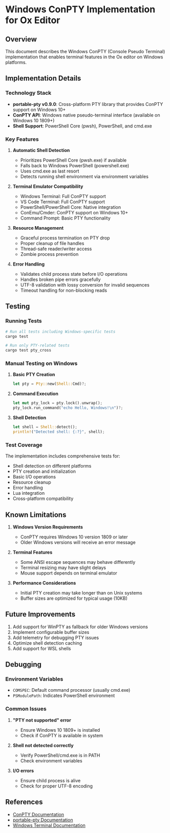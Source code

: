 # Windows ConPTY Implementation for Ox Editor

## Overview

This document describes the Windows ConPTY (Console Pseudo Terminal) implementation that enables terminal features in the Ox editor on Windows platforms.

## Implementation Details

### Technology Stack
- **portable-pty v0.9.0**: Cross-platform PTY library that provides ConPTY support on Windows 10+
- **ConPTY API**: Windows native pseudo-terminal interface (available on Windows 10 1809+)
- **Shell Support**: PowerShell Core (pwsh), PowerShell, and cmd.exe

### Key Features

1. **Automatic Shell Detection**
   - Prioritizes PowerShell Core (pwsh.exe) if available
   - Falls back to Windows PowerShell (powershell.exe)
   - Uses cmd.exe as last resort
   - Detects running shell environment via environment variables

2. **Terminal Emulator Compatibility**
   - Windows Terminal: Full ConPTY support
   - VS Code Terminal: Full ConPTY support
   - PowerShell/PowerShell Core: Native integration
   - ConEmu/Cmder: ConPTY support on Windows 10+
   - Command Prompt: Basic PTY functionality

3. **Resource Management**
   - Graceful process termination on PTY drop
   - Proper cleanup of file handles
   - Thread-safe reader/writer access
   - Zombie process prevention

4. **Error Handling**
   - Validates child process state before I/O operations
   - Handles broken pipe errors gracefully
   - UTF-8 validation with lossy conversion for invalid sequences
   - Timeout handling for non-blocking reads

## Testing

### Running Tests

```bash
# Run all tests including Windows-specific tests
cargo test

# Run only PTY-related tests
cargo test pty_cross
```

### Manual Testing on Windows

1. **Basic PTY Creation**
   ```rust
   let pty = Pty::new(Shell::Cmd)?;
   ```

2. **Command Execution**
   ```rust
   let mut pty_lock = pty.lock().unwrap();
   pty_lock.run_command("echo Hello, Windows!\n")?;
   ```

3. **Shell Detection**
   ```rust
   let shell = Shell::detect();
   println!("Detected shell: {:?}", shell);
   ```

### Test Coverage

The implementation includes comprehensive tests for:
- Shell detection on different platforms
- PTY creation and initialization
- Basic I/O operations
- Resource cleanup
- Error handling
- Lua integration
- Cross-platform compatibility

## Known Limitations

1. **Windows Version Requirements**
   - ConPTY requires Windows 10 version 1809 or later
   - Older Windows versions will receive an error message

2. **Terminal Features**
   - Some ANSI escape sequences may behave differently
   - Terminal resizing may have slight delays
   - Mouse support depends on terminal emulator

3. **Performance Considerations**
   - Initial PTY creation may take longer than on Unix systems
   - Buffer sizes are optimized for typical usage (10KB)

## Future Improvements

1. Add support for WinPTY as fallback for older Windows versions
2. Implement configurable buffer sizes
3. Add telemetry for debugging PTY issues
4. Optimize shell detection caching
5. Add support for WSL shells

## Debugging

### Environment Variables
- `COMSPEC`: Default command processor (usually cmd.exe)
- `PSModulePath`: Indicates PowerShell environment

### Common Issues

1. **"PTY not supported" error**
   - Ensure Windows 10 1809+ is installed
   - Check if ConPTY is available in system

2. **Shell not detected correctly**
   - Verify PowerShell/cmd.exe is in PATH
   - Check environment variables

3. **I/O errors**
   - Ensure child process is alive
   - Check for proper UTF-8 encoding

## References

- [ConPTY Documentation](https://docs.microsoft.com/en-us/windows/console/creating-a-pseudoconsole-session)
- [portable-pty Documentation](https://docs.rs/portable-pty/)
- [Windows Terminal Documentation](https://docs.microsoft.com/en-us/windows/terminal/)